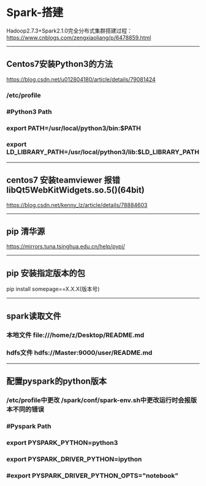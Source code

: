 # Spark-搭建
Hadoop2.7.3+Spark2.1.0完全分布式集群搭建过程：https://www.cnblogs.com/zengxiaoliang/p/6478859.html
***
## Centos7安装Python3的方法
https://blog.csdn.net/u012804180/article/details/79081424
### /etc/profile
### #Python3 Path
### export PATH=/usr/local/python3/bin:$PATH
### export LD_LIBRARY_PATH=/usr/local/python3/lib:$LD_LIBRARY_PATH

***

## centos7 安装teamviewer 报错libQt5WebKitWidgets.so.5()(64bit)
https://blog.csdn.net/kenny_lz/article/details/78884603

***

## pip 清华源
https://mirrors.tuna.tsinghua.edu.cn/help/pypi/

***

## pip 安装指定版本的包 
pip install somepage==X.X.X(版本号)

***

## spark读取文件
### 本地文件 file:///home/z/Desktop/README.md
### hdfs文件 hdfs://Master:9000/user/README.md

***

## 配置pyspark的python版本
### /etc/profile中更改 /spark/conf/spark-env.sh中更改运行时会报版本不同的错误
### #Pyspark Path
### export PYSPARK_PYTHON=python3
### export PYSPARK_DRIVER_PYTHON=ipython
### #export PYSPARK_DRIVER_PYTHON_OPTS="notebook"
